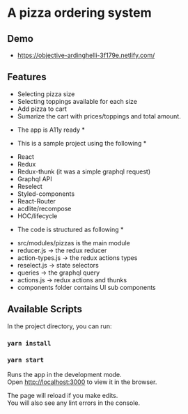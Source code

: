 # A pizza ordering system
## Demo
 - https://objective-ardinghelli-3f179e.netlify.com/

## Features
- Selecting pizza size
- Selecting toppings available for each size
- Add pizza to cart
- Sumarize the cart with prices/toppings and total amount.

* The app is A11y ready *
 
* This is a sample project using the following *
- React
- Redux
- Redux-thunk (it was a simple graphql request)
- Graphql API
- Reselect
- Styled-components
- React-Router
- acdlite/recompose
- HOC/lifecycle

* The code is structured as following *

- src/modules/pizzas is the main module
- reducer.js -> the redux reducer
- action-types.js -> the redux actions types
- reselect.js -> state selectors
- queries -> the graphql query
- actions.js -> redux actions and thunks
- components folder contains UI sub components


## Available Scripts

In the project directory, you can run:

### `yarn install`

### `yarn start`

Runs the app in the development mode.<br>
Open [http://localhost:3000](http://localhost:3000) to view it in the browser.

The page will reload if you make edits.<br>
You will also see any lint errors in the console.

